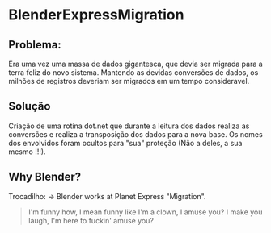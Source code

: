 # BlenderExpressMigration
## Problema:
Era uma vez uma massa de dados gigantesca, que devia ser migrada para a terra feliz do novo sistema. 
Mantendo as devidas conversões de dados, os milhões de registros deveriam ser migrados em um tempo consideravel.

## Solução

Criação de uma rotina dot.net que durante a leitura dos dados realiza as conversões e realiza a transposição dos dados para a nova base.
Os nomes dos envolvidos foram ocultos para "sua" proteção (Não a deles, a sua mesmo !!!).

## Why Blender?

Trocadilho: -> Blender works at Planet Express "Migration". 
> I'm funny how, I mean funny like I'm a clown, I amuse you? I make you laugh, I'm here to fuckin' amuse you?
